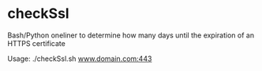 # checkSsl
Bash/Python oneliner to determine how many days until the expiration of an HTTPS certificate

Usage: ./checkSsl.sh www.domain.com:443
